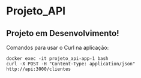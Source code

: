 # Projeto_API

## Projeto em Desenvolvimento!
Comandos para usar o Curl na aplicação: 
```Terminal
docker exec -it projeto_api-app-1 bash
curl -X POST -H "Content-Type: application/json" http://api:3000/clientes
```
